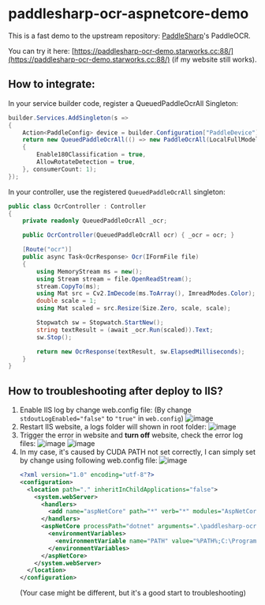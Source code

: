 # paddlesharp-ocr-aspnetcore-demo

This is a fast demo to the upstream repository: [PaddleSharp](https://github.com/sdcb/PaddleSharp)'s PaddleOCR.

You can try it here: [https://paddlesharp-ocr-demo.starworks.cc:88/](https://paddlesharp-ocr-demo.starworks.cc:88/) (if my website still works).

## How to integrate:

In your service builder code, register a QueuedPaddleOcrAll Singleton:
```csharp
builder.Services.AddSingleton(s =>
{
    Action<PaddleConfig> device = builder.Configuration["PaddleDevice"] == "GPU" ? PaddleDevice.Gpu() : PaddleDevice.Mkldnn();
    return new QueuedPaddleOcrAll(() => new PaddleOcrAll(LocalFullModels.ChineseV3, device)
    {
        Enable180Classification = true,
        AllowRotateDetection = true,
    }, consumerCount: 1);
});
```

In your controller, use the registered `QueuedPaddleOcrAll` singleton:
```csharp
public class OcrController : Controller
{
    private readonly QueuedPaddleOcrAll _ocr;

    public OcrController(QueuedPaddleOcrAll ocr) { _ocr = ocr; }

    [Route("ocr")]
    public async Task<OcrResponse> Ocr(IFormFile file)
    {
        using MemoryStream ms = new();
        using Stream stream = file.OpenReadStream();
        stream.CopyTo(ms);
        using Mat src = Cv2.ImDecode(ms.ToArray(), ImreadModes.Color);
        double scale = 1;
        using Mat scaled = src.Resize(Size.Zero, scale, scale);

        Stopwatch sw = Stopwatch.StartNew();
        string textResult = (await _ocr.Run(scaled)).Text;
        sw.Stop();

        return new OcrResponse(textResult, sw.ElapsedMilliseconds);
    }
}
```

## How to troubleshooting after deploy to IIS?
1. Enable IIS log by change web.config file:
   (By change `stdoutLogEnabled="false"` to `"true"` in `web.config`)
   ![image](https://user-images.githubusercontent.com/1317141/234284668-d437ea2f-4346-4f81-a62c-93baf84723f3.png)
2. Restart IIS website, a logs folder will shown in root folder:
   ![image](https://user-images.githubusercontent.com/1317141/234285326-a14e656c-ece8-48da-b0d9-be0a04fcaf91.png)
3. Trigger the error in website and **turn off** website, check the error log files:
   ![image](https://user-images.githubusercontent.com/1317141/234285772-6bda5a81-a222-4ca5-8fc8-ebcd94e4f09f.png)
   ![image](https://user-images.githubusercontent.com/1317141/234285964-2c0a4026-c4bb-47c8-94a6-33eb9138a628.png)
4. In my case, it's caused by CUDA PATH not set correctly, I can simply set by change using following web.config file:
   ![image](https://user-images.githubusercontent.com/1317141/234286347-5d0dfc0b-9c96-459c-a0df-f11b4af0af73.png)
   ```xml
   <?xml version="1.0" encoding="utf-8"?>
   <configuration>
     <location path="." inheritInChildApplications="false">
       <system.webServer>
         <handlers>
           <add name="aspNetCore" path="*" verb="*" modules="AspNetCoreModuleV2" resourceType="Unspecified" />
         </handlers>
         <aspNetCore processPath="dotnet" arguments=".\paddlesharp-ocr-aspnetcore-demo.dll" stdoutLogEnabled="true" stdoutLogFile=".\logs\stdout" hostingModel="inprocess">
           <environmentVariables>
             <environmentVariable name="PATH" value="%PATH%;C:\Program Files\NVIDIA GPU Computing Toolkit\CUDA\v10.2\bin" />
           </environmentVariables>
         </aspNetCore>
       </system.webServer>
     </location>
   </configuration>
   ```
   (Your case might be different, but it's a good start to troubleshooting)
